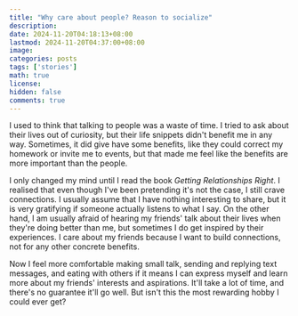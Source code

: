 ```yaml
---
title: "Why care about people? Reason to socialize"
description: 
date: 2024-11-20T04:18:13+08:00
lastmod: 2024-11-20T04:37:00+08:00
image: 
categories: posts
tags: ['stories']
math: true
license: 
hidden: false
comments: true
---
```


I used to think that talking to people was a waste of time. I tried to ask about their lives out of curiosity, but their life snippets didn't benefit me in any way. Sometimes, it did give have some benefits, like they could correct my homework or invite me to events, but that made me feel like the benefits are more important than the people.

I only changed my mind until I read the book *Getting Relationships Right*. I realised that even though I've been pretending it's not the case, I still crave connections. I usually assume that I have nothing interesting to share, but it is very gratifying if someone actually listens to what I say. On the other hand, I am usually afraid of hearing my friends' talk about their lives when they're doing better than me, but sometimes I do get inspired by their experiences. I care about my friends because I want to build connections, not for any other concrete benefits.

Now I feel more comfortable making small talk, sending and replying text messages, and eating with others if it means I can express myself and learn more about my friends' interests and aspirations. It'll take a lot of time, and there's no guarantee it'll go well. But isn't this the most rewarding hobby I could ever get?

